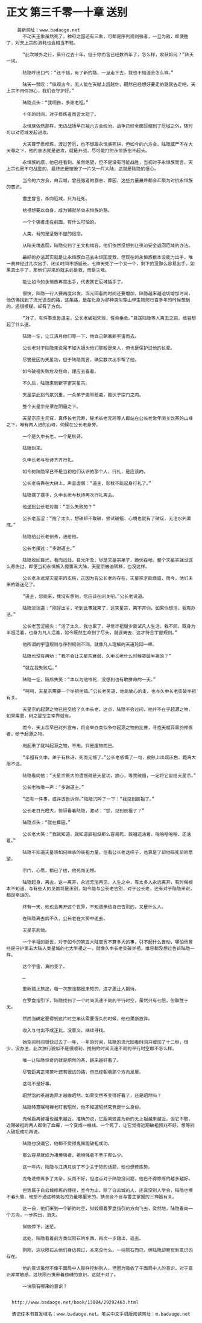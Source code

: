 # 正文 第三千零一十章 送别
        最新网址：www.badaoge.net
          不动天王象虽然死了，神府之国还有三象，可都是序列规则强者，一旦为敌，即便胜了，对天上宗的消耗也会相当不轻。
      
          “此次域外之行，虽只过去十年，但于你而言已经数百年了，怎么样，收获如何？”陆天一问。
      
          陆隐呼出口气：“还不错，有了新的路，一旦走下去，我也不知道会怎么样。”
      
          陆天一赞叹：“纵观古今，无人能在天赋上超越你，既然已经想好要走的路就去走吧，天上宗不用你担心，我们会守护好。”
      
          陆隐点头：“我明白，多谢老祖。”
      
          十年的时间，对于修炼者而言太短了。
      
          永恒族依然那样，无边战场早已被六方会统治，战争已经全面压缩到了厄域之外，随时可以对厄域发起进攻。
      
          大天尊宁愿修炼，渡过苦厄，也不想跟永恒族死拼，但如今的六方会，陆隐威严不在大天尊之下，他的意志就是进攻，就是开战，尽可能打的永恒族抬不起头。
      
          永恒族的底，他已经看到，虽然绝望，但不是没有可能战胜，当初对于永恒族而言，天上宗也是不可战胜的，最终还是摧毁了一片又一片大陆，这就是陆隐的信心。
      
          当今的六方会，白云城，曾经强者的意志，葬园，这些力量最终都会汇聚为对抗永恒族的意识。
      
          雷主曾言，杀向厄域，只为赴死。
      
          枯祖想要以自身，成为铺就杀向永恒族的路。
      
          一个个强者走在前面，有什么可怕的。
      
          人类，有的是坚毅不屈的信念。
      
          从陆天境返回，陆隐见到了王文和维容，他们依然没想到让夜泊安全返回厄域的办法。
      
          最好的办法其实就是让永恒族自己去永恒国度救，但现在的永恒族根本没能力出手，唯一真神经过几次出手，闭关时间不断延长，七神天死了一个又一个，剩下的没那么容易出手，如果真出手了，那他们迎来的就未必是救，而是灾难。
      
          能让如今的永恒族再度出手，代表其它厄域插手了。
      
          很快，陆隐一行人要再度出发，流光回看的时间还要增加，陆隐越来越迫切增加时间，他仿佛找到了流光该走的路，这条路，是在化身为那种类似穿山甲生物爬行百多年的时候想到的，还很模糊，却有了方向。
      
          “对了，有件事禀告道主，公长老破祖失败，性命垂危。”目送陆隐等人离去之前，维容想起了什么道。
      
          陆隐一怔，让江清月他们等一下，他自己朝着新宇宙而去。
      
          公长老对于陆隐来说虽不如大姐头他们那般是亲人，但也是保护过他的长辈。
      
          尽管是因为天星功，但于陆隐而言，确实数次出手帮了他。
      
          如今破祖失败危及性命，理应去看看。
      
          不久后，陆隐来到新宇宙天星宗。
      
          天星宗此刻气氛沉重，一众弟子面带悲戚，跪伏于宗门之内。
      
          整个天星宗笼罩在阴霾之下。
      
          天星宗宗主元穹，真传长老元寿，秘术长老元珂等人都站在公长老常年闭关饮茶的山峰之下，唯有两人进的山峰，伺候在公长老身旁，
      
          一个是久申长老，一个是秋诗。
      
          陆隐到来。
      
          久申长老与秋诗齐齐行礼。
      
          如今的陆隐早已不是当初他们认识的那个人，行礼，是应该的。
      
          公长老倚靠在大树上，声音虚弱：“道主，恕我不能起身行礼了。”
      
          陆隐摆了摆手，久申长老与秋诗再次行礼离去。
      
          他坐到公长老对面：“怎么失败的？”
      
          公长老苦涩：“拖了太久，想破却不敢破，尝试破祖，心境也就有了破绽，无法水到渠成。”
      
          陆隐给公长老倒茶，递给他。
      
          公长老接过：“多谢道主。”
      
          陆隐收回目光，看向远处，目光所及，尽是天星宗弟子，跪伏在地，整个天星宗就没这么悲伤过，即便当初永恒族入侵第五大陆，天星宗被迫转移，也没这样。
      
          公长老永远是天星宗的支柱，正因为有公长老的存在，天星宗才能鼎盛，而今，他们未来的路迷茫了。
      
          “道主，您能来，我没有想到，您应该在闭关吧。”公长老说道。
      
          陆隐淡淡道：“刚好出关，听到此事就来了，这天星宗，离不开你，如果你想活，我有办法。”
      
          公长老苦涩摇头：“活了太久，我也累了，寻常半祖很少尝试凡人生活，我不同，既身为半祖活着，也身为凡人活着，如今既然生命到了尽头，就该离去，这才符合宇宙规则。”
      
          他所谓的宇宙规则与序列规则不同，就像凡人理解的天道轮回一样。
      
          陆隐也没有再劝：“我不会让天星宗衰弱，久申长老什么时候突破半祖的？”
      
          “就在我失败后。”
      
          陆隐一怔，随后失笑：“本以为他怕死，没想到也有敢拼命的一天。”
      
          “呵呵，天星宗需要一个半祖坐镇。”公长老笑道，他能放心的走，也与久申长老突破半祖有关。
      
          天星宗的起源之物已经交给了久申长老，这点，陆隐不会过问，他并不在乎起源之物，如果需要，树之星空主宰界就有。
      
          而今，天上宗早已对外宣布，将会举办类似争夺起源之物的比赛，寻找天赋异禀的修炼者，给予起源之物。
      
          用起来了就叫起源之物，不用，只是废物而已。
      
          “半祖有久申，弟子有秋诗，死而无憾了。”公长老感慨了一句，皮肤上出现灰色，距离大限不远。
      
          陆隐看向他：“天星宗最大的遗憾就是天星功，放心，等我破祖，一定将它留给天星宗。”
      
          公长老咳嗽一声：“多谢道主。”
      
          “还有一件事，或许该告诉你。”陆隐沉吟了一下：“我见到辰祖了。”
      
          公长老目光瞪大，惊讶看着陆隐，激动：“您，见到辰祖了？”
      
          陆隐点头：“就在葬园。”
      
          公长老大笑：“我就知道，就知道辰祖没那么容易死，辰祖还活着，哈哈哈哈哈，还活着。”
      
          陆隐不知道天星宗如何继承的辰祖力量，但看公长老这样子，也算是了却他临死前的愿望。
      
          宗门，心愿，都已了结，他死而无憾。
      
          陆隐起身，离去，这一离开，永远无法再见，人生之中，有太多人永远离开，有时候根本不知道，与有些人的见面将是永别，如今能与公长老告别，对于公长老，还有对于陆隐来说，都是幸运的。
      
          终有一天，他也会离开这个世界，不知道来给自己告别的，又是什么人。
      
          在陆隐离去后不久，公长老在大笑中逝去。
      
          天星宗悲恸。
      
          一个半祖的逝世，对于如今的第五大陆而言不算多大的事，引不起什么轰动，哪怕他曾经是守护第五大陆人类星域的七大半祖之一，就像久申长老突破半祖，维容都没想过告诉陆隐一样。
      
          这个宇宙，真的变了。
      
          …
      
          重新踏上旅途，每一次旅途都是未知的，这才更让人期待。
      
          在罗盘指引下，陆隐找到了一个时间流速不同的平行时空，虽然只有七倍，但聊胜于无。
      
          然而当确定要得到这片时空承认需要很久的时候，他也果断放弃。
      
          收入与付出不成正比，没意义，继续寻找。
      
          始空间时间很快过去了一年，一年的时间，陆隐的流光回看时间只增加了十二秒，很少，没办法，此次旅行貌似不是很顺利，找到的时间流速不同的平行时空都不怎么样。
      
          唯一让陆隐惊奇的就是昭然的茶，越来越好看了。
      
          尽管距离正常茶叶还有很远的路，但已经朝着那个方向发展。
      
          这可不是好事。
      
          昭然泡的茶越诡异才越像昭然，如果突然茶变得好看了，还是昭然吗？
      
          陆隐特意嘱咐禅老盯着昭然，他不知道昭然究竟是什么身份。
      
          鬼候距离破祖也越来越近，准确的说，它距离蜕变为新的无上祖越来越近，但它不敢，近期破祖的两人都倒了血霉，一个变成一根线，一个死了，让它觉得近期破祖预兆不好，想等别人破祖成功再说。
      
          陆隐也没逼它，他都不觉得鬼候能破祖成功。
      
          那么容易就成为祖境强者，祖境强者不至于那么少。
      
          这一年内，陆隐与江清月谈了不少关于势的话题，他也想修炼势。
      
          龙龟说修炼多了太杂，反而不好，但这点对于陆隐没问题，他巴不得修炼的越多越好。
      
          但势属于白云城修炼的捷径，至今为止，除了白云城的人，还真没别人学会，陆隐也摸不着头脑，他想不通这种莫名的力量哪里来的，猜测会不会与雷主掌握的三神器有关。
      
          这一日，他们来到一个新的时空，狱蛟顺着罗盘指引的方向飞去，突然地，陆隐看向一个方向，一步跨出，消失。
      
          狱蛟停下，迷茫。
      
          远处，陆隐看着前方类似陨石的东西，再次一步踏出，追去。
      
          刚刚，这块陨石从他们身边掠过，本来没什么，一块陨石而已，但陆隐却察觉到意识的存在。
      
          他的意识虽然不像千面局中人那样控制别人，但因为吸收了千面局中人的意识，对于意识非常敏感，这块陨石携带着磅礴的意识，这就不对了。
      
          一块陨石哪来的意识？
      
      
      http://www.badaoge.net/book/13084/29292463.html
      
      请记住本书首发域名：www.badaoge.net。笔尖中文手机版阅读网址：m.badaoge.net